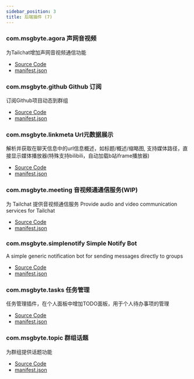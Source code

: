 ```yaml
---
sidebar_position: 3
title: 后端插件 (7)
---
```


### com.msgbyte.agora 声网音视频

为Tailchat增加声网音视频通信功能

- [Source Code](https://github.com/msgbyte/tailchat/blob/master/server/plugins/com.msgbyte.agora/web/plugins/com.msgbyte.agora)
- [manifest.json](https://github.com/msgbyte/tailchat/blob/master/server/plugins/com.msgbyte.agora/web/plugins/com.msgbyte.agora/manifest.json)


### com.msgbyte.github Github 订阅

订阅Github项目动态到群组

- [Source Code](https://github.com/msgbyte/tailchat/blob/master/server/plugins/com.msgbyte.github/web/plugins/com.msgbyte.github)
- [manifest.json](https://github.com/msgbyte/tailchat/blob/master/server/plugins/com.msgbyte.github/web/plugins/com.msgbyte.github/manifest.json)


### com.msgbyte.linkmeta Url元数据展示

解析并获取在聊天信息中的url信息概述，如标题/概述/缩略图, 支持媒体路径，直接显示媒体播放器(特殊支持bilibili，自动加载b站iframe播放器)

- [Source Code](https://github.com/msgbyte/tailchat/blob/master/server/plugins/com.msgbyte.linkmeta/web/plugins/com.msgbyte.linkmeta)
- [manifest.json](https://github.com/msgbyte/tailchat/blob/master/server/plugins/com.msgbyte.linkmeta/web/plugins/com.msgbyte.linkmeta/manifest.json)


### com.msgbyte.meeting 音视频通通信服务(WIP)

为 Tailchat 提供音视频通信服务
Provide audio and video communication services for Tailchat

- [Source Code](https://github.com/msgbyte/tailchat/blob/master/server/plugins/com.msgbyte.meeting/web/plugins/com.msgbyte.meeting)
- [manifest.json](https://github.com/msgbyte/tailchat/blob/master/server/plugins/com.msgbyte.meeting/web/plugins/com.msgbyte.meeting/manifest.json)


### com.msgbyte.simplenotify Simple Notify Bot

A simple generic notification bot for sending messages directly to groups

- [Source Code](https://github.com/msgbyte/tailchat/blob/master/server/plugins/com.msgbyte.simplenotify/web/plugins/com.msgbyte.simplenotify)
- [manifest.json](https://github.com/msgbyte/tailchat/blob/master/server/plugins/com.msgbyte.simplenotify/web/plugins/com.msgbyte.simplenotify/manifest.json)


### com.msgbyte.tasks 任务管理

任务管理插件，在个人面板中增加TODO面板，用于个人待办事项的管理

- [Source Code](https://github.com/msgbyte/tailchat/blob/master/server/plugins/com.msgbyte.tasks/web/plugins/com.msgbyte.tasks)
- [manifest.json](https://github.com/msgbyte/tailchat/blob/master/server/plugins/com.msgbyte.tasks/web/plugins/com.msgbyte.tasks/manifest.json)


### com.msgbyte.topic 群组话题

为群组提供话题功能

- [Source Code](https://github.com/msgbyte/tailchat/blob/master/server/plugins/com.msgbyte.topic/web/plugins/com.msgbyte.topic)
- [manifest.json](https://github.com/msgbyte/tailchat/blob/master/server/plugins/com.msgbyte.topic/web/plugins/com.msgbyte.topic/manifest.json)
